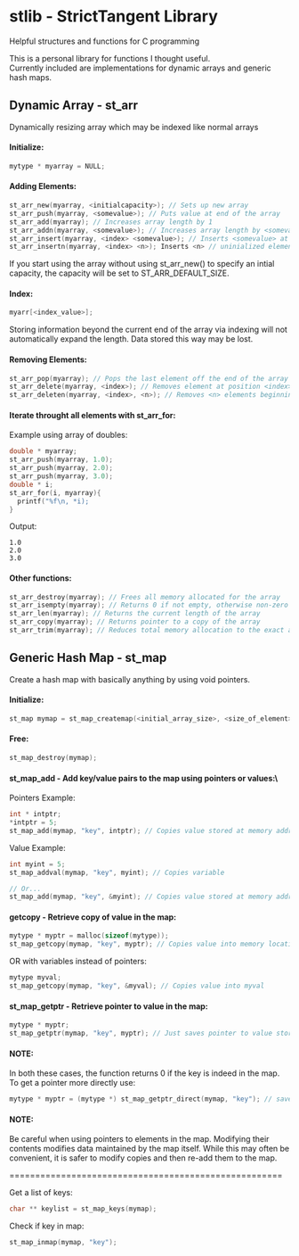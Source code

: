 # stlib - StrictTangent Library
Helpful structures and functions for C programming

This is a personal library for functions I thought useful.\
Currently included are implementations for dynamic arrays and generic hash maps.

## Dynamic Array - st_arr 

Dynamically resizing array which may be indexed like normal arrays


#### Initialize:
```c
mytype * myarray = NULL;
```
#### Adding Elements:
```c
st_arr_new(myarray, <initialcapacity>); // Sets up new array
st_arr_push(myarray, <somevalue>); // Puts value at end of the array
st_arr_add(myarray); // Increases array length by 1 
st_arr_addn(myarray, <somevalue>); // Increases array length by <somevalue>
st_arr_insert(myarray, <index> <somevalue>); // Inserts <somevalue> at index <myindex>
st_arr_insertn(myarray, <index> <n>); Inserts <n> // uninialized elements beginning at <index> 
```

If you start using the array without using st_arr_new() to specify an intial capacity, the capacity will be set to ST_ARR_DEFAULT_SIZE.

#### Index:
```c
myarr[<index_value>];
```
Storing information beyond the current end of the array via indexing will not automatically expand the length. Data stored this way may be lost.

#### Removing Elements:
```c
st_arr_pop(myarray); // Pops the last element off the end of the array
st_arr_delete(myarray, <index>); // Removes element at position <index>
st_arr_deleten(myarray, <index>, <n>); // Removes <n> elements beginning at position <index>
```
#### Iterate throught all elements with st_arr_for:
Example using array of doubles:
```c
double * myarray;
st_arr_push(myarray, 1.0);
st_arr_push(myarray, 2.0);
st_arr_push(myarray, 3.0);
double * i;
st_arr_for(i, myarray){
  printf("%f\n, *i);
}
```
Output:
```
1.0
2.0
3.0
```
#### Other functions:
```c
st_arr_destroy(myarray); // Frees all memory allocated for the array
st_arr_isempty(myarray); // Returns 0 if not empty, otherwise non-zero
st_arr_len(myarray); // Returns the current length of the array
st_arr_copy(myarray); // Returns pointer to a copy of the array
st_arr_trim(myarray); // Reduces total memory allocation to the exact amount required for the array
```

## Generic Hash Map - st_map

Create a hash map with basically anything by using void pointers. 

#### Initialize:
```c
st_map mymap = st_map_createmap(<initial_array_size>, <size_of_element>);
```
#### Free:
```c
st_map_destroy(mymap);
```

#### st_map_add - Add key/value pairs to the map using pointers or values:\\
Pointers Example:
```c
int * intptr;
*intptr = 5;
st_map_add(mymap, "key", intptr); // Copies value stored at memory address
```
Value Example:
```c
int myint = 5;
st_map_addval(mymap, "key", myint); // Copies variable

// Or...
st_map_add(mymap, "key", &myint); // Copies value stored at memory address
```
#### getcopy - Retrieve copy of value in the map:
```c
mytype * myptr = malloc(sizeof(mytype));
st_map_getcopy(mymap, "key", myptr); // Copies value into memory location myptr
```
OR with variables instead of pointers:
```c
mytype myval;
st_map_getcopy(mymap, "key", &myval); // Copies value into myval
```
#### st_map_getptr - Retrieve pointer to value in the map:
```c
mytype * myptr;
st_map_getptr(mymap, "key", myptr); // Just saves pointer to value stored in the map
```
#### NOTE: 
In both these cases, the function returns 0 if the key is indeed in the map. To get a pointer more directly use:
```c
mytype * myptr = (mytype *) st_map_getptr_direct(mymap, "key"); // saves pointer to value stored in map
```
#### NOTE: 
Be careful when using pointers to elements in the map. Modifying their contents modifies data maintained by the map itself. While this may often be convenient, it is safer to modify copies and then re-add them to the map.

=====================================================

Get a list of keys:
```c
char ** keylist = st_map_keys(mymap);
```
Check if key in map:
```c
st_map_inmap(mymap, "key");
```
